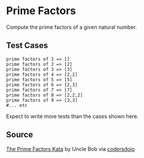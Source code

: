 # Prime Factors

Compute the prime factors of a given natural number.

## Test Cases

```
prime factors of 1 => []
prime factors of 2 => [2]
prime factors of 3 => [3]
prime factors of 4 => [2,2]
prime factors of 5 => [5]
prime factors of 6 => [2,3]
prime factors of 7 => [7]
prime factors of 8 => [2,2,2]
prime factors of 9 => [3,3]
#... etc
```

Expect to write more tests than the cases shown here.

## Source
[The Prime Factors Kata](http://butunclebob.com/ArticleS.UncleBob.ThePrimeFactorsKata) by Uncle Bob via [codersdojo](http://content.codersdojo.org/code-kata-catalogue/prime-factors/)

